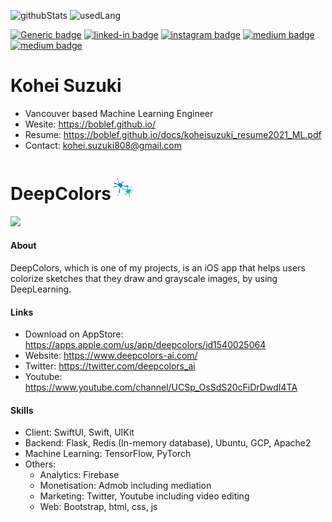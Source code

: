 ![githubStats](https://github-readme-stats.vercel.app/api?username=boblef&count_private=true&show_icons=true&theme=dracula)
![usedLang](https://github-readme-stats.vercel.app/api/top-langs/?username=boblef&layout=compact&theme=dracula)

[![Generic badge](https://img.shields.io/badge/JobHunting-Yes-<COLOR>.svg)](https://boblef.github.io/docs/koheisuzuki_resume2020_ML.pdf)
[![linked-in badge](https://img.shields.io/badge/LinkedIn-KoheiSuzuki-1da1f2?style=flat-square&logo=linkedin)](https://www.linkedin.com/in/koheisuzuki/)
[![instagram badge](https://img.shields.io/badge/instagram-boblef_van-C42D81?style=flat-square&logo=instagram)](https://www.instagram.com/boblef_van)
[![medium badge](https://img.shields.io/badge/docker-boblef-12100E?style=flat-square&logo=docker)](https://hub.docker.com/u/boblef)
[![medium badge](https://img.shields.io/badge/blog-medium-12100E?style=flat-square&logo=medium)](https://medium.com/@bbbobbb7777)

# Kohei Suzuki

- Vancouver based Machine Learning Engineer
- Wesite: https://boblef.github.io/
- Resume: https://boblef.github.io/docs/koheisuzuki_resume2021_ML.pdf
- Contact: kohei.suzuki808@gmail.com

# DeepColors<img src="imgs/logo_transparent.png" width="40">

<img src="imgs/AppScreenshot_6.5_EN.001.jpeg">
<br>

#### About

DeepColors, which is one of my projects, is an iOS app that helps users colorize sketches that they draw and grayscale images, by using DeepLearning.

#### Links

- Download on AppStore: https://apps.apple.com/us/app/deepcolors/id1540025064
- Website: https://www.deepcolors-ai.com/
- Twitter: https://twitter.com/deepcolors_ai
- Youtube: https://www.youtube.com/channel/UCSp_OsSdS20cFiDrDwdI4TA

#### Skills

- Client: SwiftUI, Swift, UIKit
- Backend: Flask, Redis (In-memory database), Ubuntu, GCP, Apache2
- Machine Learning: TensorFlow, PyTorch
- Others:
  - Analytics: Firebase
  - Monetisation: Admob including mediation
  - Marketing: Twitter, Youtube including video editing
  - Web: Bootstrap, html, css, js
